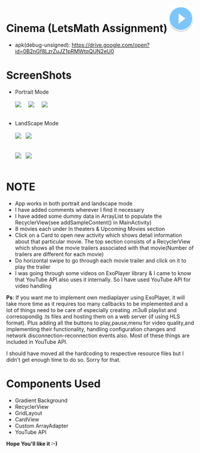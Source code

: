 # Cinema (LetsMath Assignment)<img src="app/src/main/res/mipmap-hdpi/ic_launcher.png" />

- apk(debug-unsigned): https://drive.google.com/open?id=0B2nGf8LzrZuJZ1pRMWtqQUN2eU0

# ScreenShots
- Portrait Mode </br></br>
<img src="https://firebasestorage.googleapis.com/v0/b/delhi06-31a81.appspot.com/o/lm0.jpg?alt=media&token=e85d0730-51ac-4259-8514-6a1d9d94394f"  
width = 250>&nbsp;&nbsp;&nbsp;&nbsp;
<img src="https://firebasestorage.googleapis.com/v0/b/delhi06-31a81.appspot.com/o/lm1.jpg?alt=media&token=795892b7-77ee-4d46-b03a-cec33ce2719a"  
width = 250>&nbsp;&nbsp;&nbsp;&nbsp;
<img src="https://firebasestorage.googleapis.com/v0/b/delhi06-31a81.appspot.com/o/lm2.jpg?alt=media&token=c43da333-316b-47b8-87f3-93a8ca6e4609"  
width = 250>&nbsp;&nbsp; </br></br>

- LandScape Mode </br></br>
<img src="https://firebasestorage.googleapis.com/v0/b/delhi06-31a81.appspot.com/o/lm3.jpg?alt=media&token=aeccd0d3-fae3-4411-a0bb-489fa4c7ddf5"  
width = 420>&nbsp;&nbsp;
<img src="https://firebasestorage.googleapis.com/v0/b/delhi06-31a81.appspot.com/o/lm4.jpg?alt=media&token=9371dfa5-3b56-4127-8609-756537d3aaf2"  
width = 420></br></br></br>
<img src="https://firebasestorage.googleapis.com/v0/b/delhi06-31a81.appspot.com/o/lm5.jpg?alt=media&token=e7807166-1a43-45f6-85c8-66a40d8c9e4f"  
width = 420>&nbsp;&nbsp;
<img src="https://firebasestorage.googleapis.com/v0/b/delhi06-31a81.appspot.com/o/lm6.jpg?alt=media&token=352c7f0b-68bb-46ff-87d7-36d5b24c53ec"  
width = 420>&nbsp;&nbsp; </br></br>

# NOTE
- App works in both portrait and landscape mode
- I have added comments wherever I find it necessary
- I have added some dummy data in ArrayList to populate the RecyclerView(see addSampleContent() in MainActivity)
- 8 movies each under In theaters & Upcoming Movies section
- Click on a Card to open new activity which shows detail information about that particular movie. The top section consists of a 
RecyclerView which shows all the movie trailers associated with that movie(Number of trailers are different for each movie) 
- Do horizontal swipe to go through each movie trailer and click on it to play the trailer
- I was going through some videos on ExoPlayer library & I came to know that YouTube API also uses it internally. So I have used YouTube API
for video handling

<b>Ps</b>: If you want me to implement own mediaplayer using ExoPlayer, it will take more time as it requires too many callbacks to be implemented
and a lot of things need to be care of especially creating .m3u8 playlist and corresopondig .ts files and hosting them on a web server
(if using HLS format). Plus adding all the buttons to play,pause,menu for video quality,and implementing their functionality, handling 
configuration changes and network disconnection-reconnection events also. Most of these things are included in YouTube API. 

I should have moved all the hardcoding to respective resource files but I didn't get enough time to do so. Sorry for that.

# Components Used
- Gradient Background
- RecyclerView
- GridLayout
- CardView
- Custom ArrayAdapter
- YouTube API

<b> Hope You'll like it :-)
